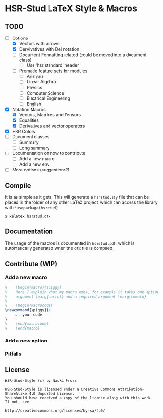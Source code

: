 # HSR-Stud LaTeX Style & Macros

## TODO
- [ ] Options
  - [X] Vectors with arrows
  - [X] Dervivatives with Del notation
  - [ ] Document Formatting related (could be moved into a document class)
    - [ ] Use 'hsr standard' header
  - [ ] Premade feature sets for modules
    - [ ] Analysis
    - [ ] Linear Algebra
    - [ ] Physics
    - [ ] Computer Science
    - [ ] Electrical Engineering
    - [ ] English
- [X] Notation Macros
  - [X] Vectors, Matrices and Tensors
  - [X] Equalities
  - [X] Derivatives and vector operators
- [X] HSR Colors
- [ ] Document classes
  - [ ] Summary
  - [ ] Long summary
- [ ] Documentation on how to contribute
  - [ ] Add a new macro
  - [ ] Add a new env
- [ ] More options (suggestions?)

## Compile
It is as simple as it gets. 
This will generate a `hsrstud.sty` file that can be placed in the folder of any other LaTeX project,
which can access the library with `\usepackage{hsrstud}`
```
$ xelatex hsrstud.dtx
```

## Documentation
The usage of the macros is documented in `hsrstud.pdf`, which is automatically generated when
the `dtx` file is compiled.

## Contribute (WIP)
### Add a new macro
```latex
%    \begin{macro}{\piggy}
%    Here I explain what my macro does, for example it takes one optional
%    argument \oarg{carrot} and a required argument \marg{tomato}
%
%    \begin{macrocode}
\newcommand{\piggy}{%
    ... your code
}
%    \end{macrocode}
%    \end{macro}
```
### Add a new option
### Pitfalls

## License
```
HSR-Stud-Style (c) by Naoki Pross

HSR-Stud-Style is licensed under a Creative Commons Attribution-ShareAlike 4.0 Unported License.
You should have received a copy of the license along with this work. If not, see

http://creativecommons.org/licenses/by-sa/4.0/
```
